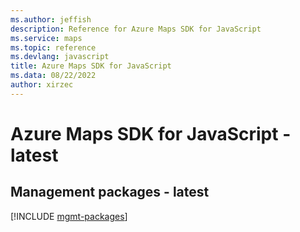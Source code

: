 ```yaml
---
ms.author: jeffish
description: Reference for Azure Maps SDK for JavaScript
ms.service: maps
ms.topic: reference
ms.devlang: javascript
title: Azure Maps SDK for JavaScript
ms.data: 08/22/2022
author: xirzec
---
```

# Azure Maps SDK for JavaScript - latest

## Management packages - latest
[!INCLUDE [mgmt-packages](maps-mgmt-index.md)]